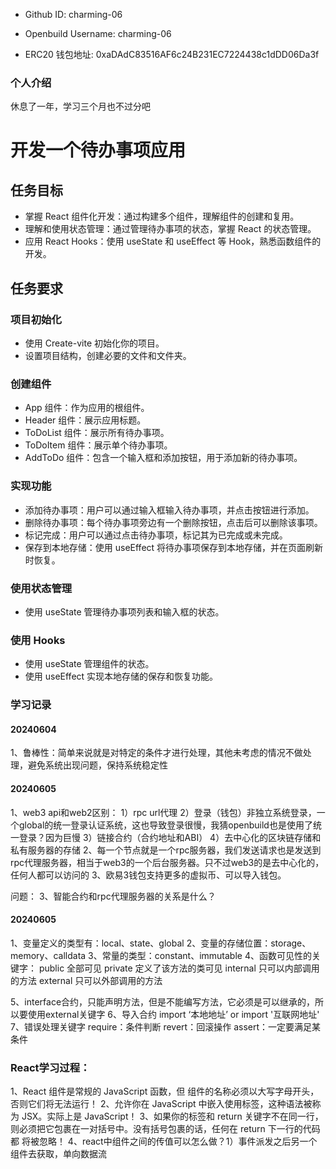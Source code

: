 - Github ID: charming-06

- Openbuild Username: charming-06

- ERC20 钱包地址: 0xaDAdC83516AF6c24B231EC7224438c1dDD06Da3f

### 个人介绍
休息了一年，学习三个月也不过分吧

# 开发一个待办事项应用

## 任务目标

- 掌握 React 组件化开发：通过构建多个组件，理解组件的创建和复用。
- 理解和使用状态管理：通过管理待办事项的状态，掌握 React 的状态管理。
- 应用 React Hooks：使用 useState 和 useEffect 等 Hook，熟悉函数组件的开发。

## 任务要求

### 项目初始化

- 使用 Create-vite 初始化你的项目。
- 设置项目结构，创建必要的文件和文件夹。

### 创建组件

- App 组件：作为应用的根组件。
- Header 组件：展示应用标题。
- ToDoList 组件：展示所有待办事项。
- ToDoItem 组件：展示单个待办事项。
- AddToDo 组件：包含一个输入框和添加按钮，用于添加新的待办事项。

### 实现功能

- 添加待办事项：用户可以通过输入框输入待办事项，并点击按钮进行添加。
- 删除待办事项：每个待办事项旁边有一个删除按钮，点击后可以删除该事项。
- 标记完成：用户可以通过点击待办事项，标记其为已完成或未完成。
- 保存到本地存储：使用 useEffect 将待办事项保存到本地存储，并在页面刷新时恢复。

### 使用状态管理

- 使用 useState 管理待办事项列表和输入框的状态。

### 使用 Hooks

- 使用 useState 管理组件的状态。
- 使用 useEffect 实现本地存储的保存和恢复功能。


### 学习记录
#### 20240604
1、鲁棒性：简单来说就是对特定的条件才进行处理，其他未考虑的情况不做处理，避免系统出现问题，保持系统稳定性


#### 20240605
1、web3 api和web2区别：
    1）rpc url代理
    2）登录（钱包）非独立系统登录，一个global的统一登录认证系统，这也导致登录很慢，我猜openbuild也是使用了统一登录？因为巨慢
    3）链接合约（合约地址和ABI）
    4）去中心化的区块链存储和私有服务器的存储
2、每一个节点就是一个rpc服务器，我们发送请求也是发送到rpc代理服务器，相当于web3的一个后台服务器。只不过web3的是去中心化的，任何人都可以访问的
3、欧易3钱包支持更多的虚拟币、可以导入钱包。

问题：
3、智能合约和rpc代理服务器的关系是什么？


#### 20240605
1、变量定义的类型有：local、state、global
2、变量的存储位置：storage、memory、calldata
3、常量的类型：constant、immutable
4、函数可见性的关键字：
    public 全部可见
    private 定义了该方法的类可见
    internal 只可以内部调用的方法
    external 只可以外部调用的方法

5、interface合约，只能声明方法，但是不能编写方法，它必须是可以继承的，所以要使用external关键字
6、导入合约 import ‘本地地址’ or  import '互联网地址'
7、错误处理关键字
    require：条件判断
    revert：回滚操作
    assert：一定要满足某条件


### React学习过程：
1、React 组件是常规的 JavaScript 函数，但 组件的名称必须以大写字母开头，否则它们将无法运行！
2、允许你在 JavaScript 中嵌入使用标签，这种语法被称为 JSX。实际上是 JavaScript！
3、如果你的标签和 return 关键字不在同一行，则必须把它包裹在一对括号中。没有括号包裹的话，任何在 return 下一行的代码都 将被忽略！
4、react中组件之间的传值可以怎么做？1）事件派发之后另一个组件去获取，单向数据流

